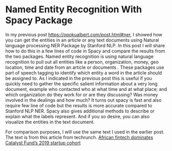 # Named Entity Recognition With Spacy Package

In my previous post https://opokualbert.com/post.html#ner, I showed how you can get the entities in an article or any text documents using Natural language processing NER Package by Stanford NLP.  In this post I will share how to do this in a few lines of code in Spacy and compare the results from the two packages.
Named entity recognition is using natural language recognition to pull out all entities like a person, organization, money, geo location, time and date from an article or documents . These packages use part of speech tagging to identify which entity a word in the article should be assigned to.
As I indicated in the previous post this is useful if you quickly need to gather the specific salient information about a very long document, example who contacted who at what time and at what place; and which organization do they work for or are they discussing? Was money involved in the dealings and how much?
It turns out spacy is fast and also require few line of code but the results is more accurate compared to  Stanford NLP NER. Spacy also gives additional methods to describe or explain what the labels represent. And if you so desire, you can also visualize the entities in the text document.

For comparison purposes, I will use the same text I used in the earlier post. The text is  from this article from techrunch. [African fintech dominates Catalyst Fund’s 2019 startup cohort](https://techcrunch.com/2019/06/21/african-fintech-dominates-catalyst-funds-2019-startup-cohort/)
